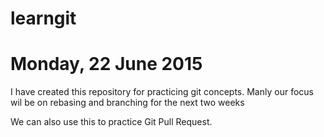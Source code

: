 # learngit
# Monday, 22 June 2015
I have created this repository for practicing git concepts. 
Manly our focus wil be on rebasing and branching for the next two weeks

We can also use this to practice Git Pull Request.

